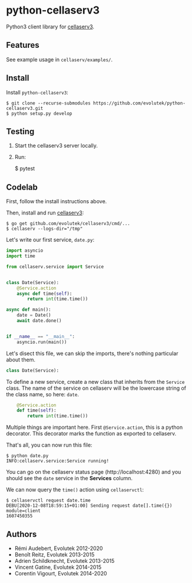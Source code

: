 # python-cellaserv3

Python3 client library for
[cellaserv3](https://github.com/evolutek/cellaserv3).

## Features

See example usage in `cellaserv/examples/`.

## Install

Install `python-cellaserv3`:

    $ git clone --recurse-submodules https://github.com/evolutek/python-cellaserv3.git
    $ python setup.py develop

## Testing

1. Start the cellaserv3 server locally.
2. Run:

    $ pytest

## Codelab

First, follow the install instructions above.

Then, install and run [cellaserv3](https://github.com/evolutek/cellaserv3):

    $ go get github.com/evolutek/cellaserv3/cmd/...
    $ cellaserv --logs-dir="/tmp"

Let's write our first service, `date.py`:

```python
import asyncio
import time

from cellaserv.service import Service


class Date(Service):
    @Service.action
    async def time(self):
        return int(time.time())

async def main():
    date = Date()
    await date.done()


if __name__ == "__main__":
    asyncio.run(main())
```

Let's disect this file, we can skip the imports, there's nothing particular about them.

```python
class Date(Service):
```

To define a new service, create a new class that inherits from the `Service`
class. The name of the service on cellaserv will be the lowercase string of the
class name, so here: `date`.

```python
    @Service.action
    def time(self):
        return int(time.time())
```

Multiple things are important here. First `@Service.action`, this is a python
decorator. This decorator marks the function as exported to cellaserv.

That's all, you can now run this file:

    $ python date.py
    INFO:cellaserv.service:Service running!

You can go on the cellaserv status page (http://localhost:4280) and you should
see the `date` service in the **Services** column.

We can now query the `time()` action using `cellaservctl`:

    $ cellaservctl request date.time
    DEBU[2020-12-08T18:59:15+01:00] Sending request date[].time({})               module=client
    1607450355

## Authors

- Rémi Audebert, Evolutek 2012-2020
- Benoît Reitz, Evolutek 2013-2015
- Adrien Schildknecht, Evolutek 2013-2015
- Vincent Gatine, Evolutek 2014-2015
- Corentin Vigourt, Evolutek 2014-2020

